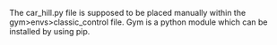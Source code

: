 The car_hill.py file is supposed to be placed manually within the gym>envs>classic_control file. Gym is a python module which can be installed by using pip.

